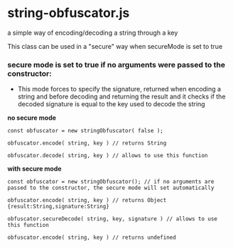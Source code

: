 # string-obfuscator.js
a simple way of encoding/decoding a string through a key

This class can be used in a "secure" way when secureMode is set to true

### secure mode is set to true if no arguments were passed to the constructor:

* This mode forces to specify the signature, returned when encoding a string and before decoding and returning the result and it checks if the decoded signature is equal to the key used to decode the string

**no secure mode**
```
const obfuscator = new stringObfuscator( false );

obfuscator.encode( string, key ) // returns String

obfuscator.decode( string, key ) // allows to use this function

```
**with secure mode**
```
const obfuscator = new stringObfuscator(); // if no arguments are passed to the constructor, the secure mode will set automatically

obfuscator.encode( string, key ) // returns Object {result:String,signature:String}

obfuscator.secureDecode( string, key, signature ) // allows to use this function

obfuscator.encode( string, key ) // returns undefined

```
